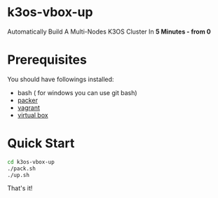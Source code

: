 # k3os-vbox-up
Automatically Build A Multi-Nodes K3OS Cluster In **5 Minutes - from 0**

# Prerequisites
You should have followings installed:

* bash ( for windows you can use git bash)
* [packer](https://www.packer.io/)
* [vagrant](https://www.vagrantup.com/)
* [virtual box](https://www.virtualbox.org/)

# Quick Start

```bash
cd k3os-vbox-up
./pack.sh
./up.sh
```
That's it!
